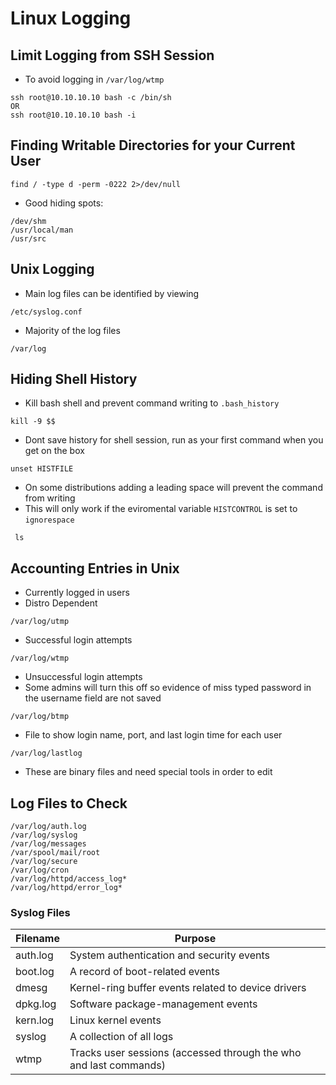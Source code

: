 # Linux Logging

## Limit Logging from SSH Session

* To avoid logging in `/var/log/wtmp`&#x20;

```
ssh root@10.10.10.10 bash -c /bin/sh
OR
ssh root@10.10.10.10 bash -i
```

## Finding Writable Directories for your Current User

```
find / -type d -perm -0222 2>/dev/null
```

* Good hiding spots:

```
/dev/shm
/usr/local/man 
/usr/src
```

## Unix Logging

* Main log files can be identified by viewing

```
/etc/syslog.conf
```

* Majority of the log files

```
/var/log
```

## Hiding Shell History

* Kill bash shell and prevent command writing to `.bash_history`

```
kill -9 $$
```

* Dont save history for shell session, run as your first command when you get on the box

```
unset HISTFILE
```

* On some distributions adding a leading space will prevent the command from writing
* This will only work if the eviromental variable `HISTCONTROL` is set to `ignorespace`

```
 ls 
```

## Accounting Entries in Unix

* Currently logged in users
* Distro Dependent

```
/var/log/utmp
```

* Successful login attempts

```
/var/log/wtmp
```

* Unsuccessful login attempts
* Some admins will turn this off so evidence of miss typed password in the username field are not saved

```
/var/log/btmp
```

* File to show login name, port, and last login time for each user

```
/var/log/lastlog
```

* These are binary files and need special tools in order to edit

## Log Files to Check

```
/var/log/auth.log
/var/log/syslog
/var/log/messages
/var/spool/mail/root
/var/log/secure
/var/log/cron
/var/log/httpd/access_log*
/var/log/httpd/error_log*
```

### Syslog Files

| Filename | Purpose                                                           |
| -------- | ----------------------------------------------------------------- |
| auth.log | System authentication and security events                         |
| boot.log | A record of boot-related events                                   |
| dmesg    | Kernel-ring buffer events related to device drivers               |
| dpkg.log | Software package-management events                                |
| kern.log | Linux kernel events                                               |
| syslog   | A collection of all logs                                          |
| wtmp     | Tracks user sessions (accessed through the who and last commands) |

